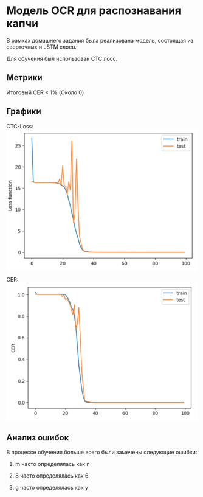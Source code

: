 # Модель OCR для распознавания капчи

В рамках домашнего задания была реализована модель, состоящая из сверточных и LSTM слоев.

Для обучения был использован CTC лосс. 

## Метрики 
Итоговый CER < 1% (Около 0)

## Графики

CTC-Loss:
![](images/Loss.png)

CER:
![](images/CER.png)

## Анализ ошибок

В процессе обучения больше всего были замечены следующие ошибки:

1) m часто определялась как n

2) 8 часто определялась как 6

3) g часто определялась как y
